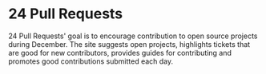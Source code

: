 # 24 Pull Requests
24 Pull Requests' goal is to encourage contribution to open source projects during December. The site suggests open projects, highlights tickets that are good for new contributors, provides guides for contributing and promotes good contributions submitted each day.
